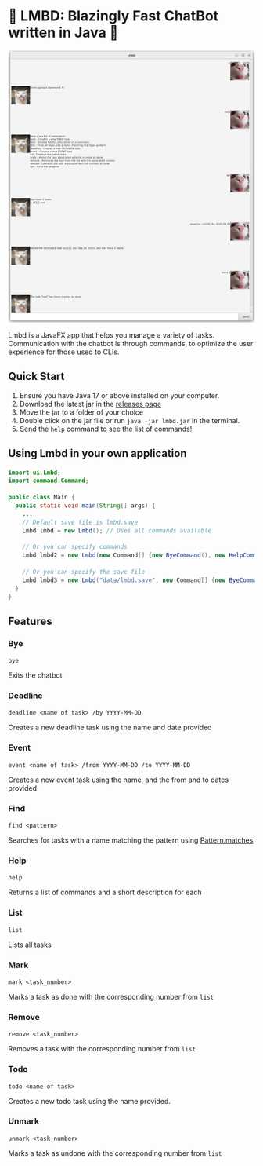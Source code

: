 # 🚀 LMBD: Blazingly Fast ChatBot written in Java 🚀

![Product](./Ui.png)

Lmbd is a JavaFX app that helps you manage a variety of tasks. Communication with
the chatbot is through commands, to optimize the user experience for those used
to CLIs.

## Quick Start

1. Ensure you have Java 17 or above installed on your computer.
2. Download the latest jar in the [releases page](https://github.com/mug1wara26/ip/releases)
3. Move the jar to a folder of your choice
4. Double click on the jar file or run `java -jar lmbd.jar` in the terminal.
5. Send the `help` command to see the list of commands!

## Using Lmbd in your own application

```java
import ui.Lmbd;
import command.Command;

public class Main {
  public static void main(String[] args) {
    ...
    // Default save file is lmbd.save
    Lmbd lmbd = new Lmbd(); // Uses all commands available

    // Or you can specify commands
    Lmbd lmbd2 = new Lmbd(new Command[] {new ByeCommand(), new HelpCommand()});

    // Or you can specify the save file
    Lmbd lmbd3 = new Lmbd("data/lmbd.save", new Command[] {new ByeCommand(), new HelpCommand()});
  }
}
```

## Features

### Bye

```
bye
```

Exits the chatbot

### Deadline

```
deadline <name of task> /by YYYY-MM-DD
```

Creates a new deadline task using the name and date provided

### Event

```
event <name of task> /from YYYY-MM-DD /to YYYY-MM-DD
```

Creates a new event task using the name, and the from and to dates provided

### Find

```
find <pattern>
```

Searches for tasks with a name matching the pattern using [Pattern.matches](https://docs.oracle.com/javase/8/docs/api/java/util/regex/Pattern.html#matches-java.lang.String-java.lang.CharSequence-)

### Help

```
help
```

Returns a list of commands and a short description for each

### List

```
list
```

Lists all tasks

### Mark

```
mark <task_number>
```

Marks a task as done with the corresponding number from `list`

### Remove

```
remove <task_number>
```

Removes a task with the corresponding number from `list`

### Todo

```
todo <name of task>
```

Creates a new todo task using the name provided.

### Unmark

```
unmark <task_number>
```

Marks a task as undone with the corresponding number from `list`
